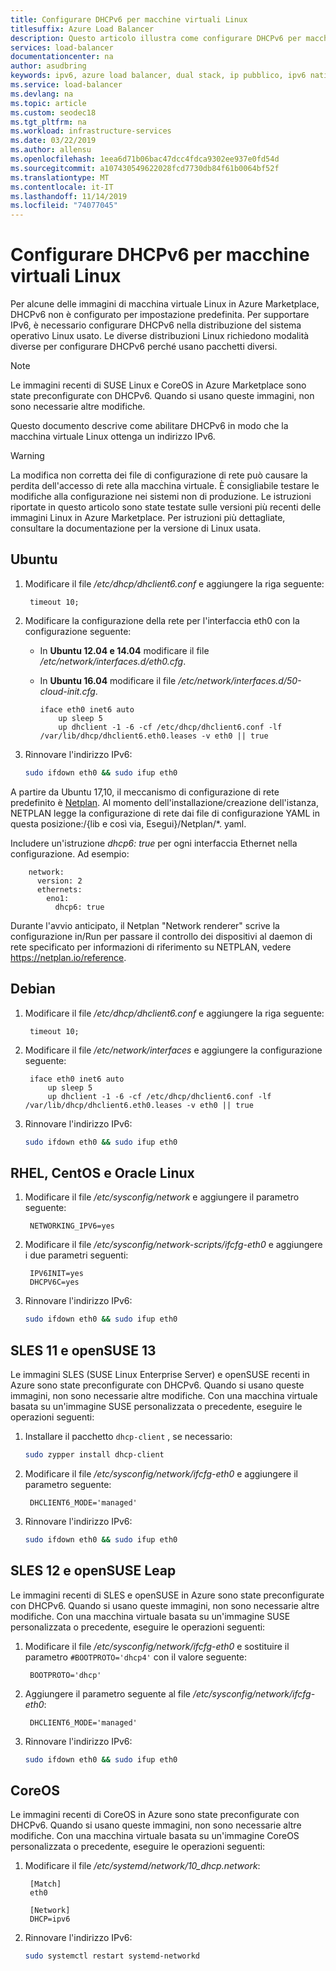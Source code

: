 ```yaml
---
title: Configurare DHCPv6 per macchine virtuali Linux
titlesuffix: Azure Load Balancer
description: Questo articolo illustra come configurare DHCPv6 per macchine virtuali Linux.
services: load-balancer
documentationcenter: na
author: asudbring
keywords: ipv6, azure load balancer, dual stack, ip pubblico, ipv6 nativo, mobili, iot
ms.service: load-balancer
ms.devlang: na
ms.topic: article
ms.custom: seodec18
ms.tgt_pltfrm: na
ms.workload: infrastructure-services
ms.date: 03/22/2019
ms.author: allensu
ms.openlocfilehash: 1eea6d71b06bac47dcc4fdca9302ee937e0fd54d
ms.sourcegitcommit: a107430549622028fcd7730db84f61b0064bf52f
ms.translationtype: MT
ms.contentlocale: it-IT
ms.lasthandoff: 11/14/2019
ms.locfileid: "74077045"
---
```

# <a name="configure-dhcpv6-for-linux-vms"></a>Configurare DHCPv6 per macchine virtuali Linux


Per alcune delle immagini di macchina virtuale Linux in Azure Marketplace, DHCPv6 non è configurato per impostazione predefinita. Per supportare IPv6, è necessario configurare DHCPv6 nella distribuzione del sistema operativo Linux usato. Le diverse distribuzioni Linux richiedono modalità diverse per configurare DHCPv6 perché usano pacchetti diversi.

> [!NOTE]
> Le immagini recenti di SUSE Linux e CoreOS in Azure Marketplace sono state preconfigurate con DHCPv6. Quando si usano queste immagini, non sono necessarie altre modifiche.

Questo documento descrive come abilitare DHCPv6 in modo che la macchina virtuale Linux ottenga un indirizzo IPv6.

> [!WARNING]
> La modifica non corretta dei file di configurazione di rete può causare la perdita dell'accesso di rete alla macchina virtuale. È consigliabile testare le modifiche alla configurazione nei sistemi non di produzione. Le istruzioni riportate in questo articolo sono state testate sulle versioni più recenti delle immagini Linux in Azure Marketplace. Per istruzioni più dettagliate, consultare la documentazione per la versione di Linux usata.

## <a name="ubuntu"></a>Ubuntu

1. Modificare il file */etc/dhcp/dhclient6.conf* e aggiungere la riga seguente:

        timeout 10;

2. Modificare la configurazione della rete per l'interfaccia eth0 con la configurazione seguente:

   * In **Ubuntu 12.04 e 14.04** modificare il file */etc/network/interfaces.d/eth0.cfg*. 
   * In **Ubuntu 16.04** modificare il file */etc/network/interfaces.d/50-cloud-init.cfg*.

         iface eth0 inet6 auto
             up sleep 5
             up dhclient -1 -6 -cf /etc/dhcp/dhclient6.conf -lf /var/lib/dhcp/dhclient6.eth0.leases -v eth0 || true

3. Rinnovare l'indirizzo IPv6:

    ```bash
    sudo ifdown eth0 && sudo ifup eth0
    ```
A partire da Ubuntu 17,10, il meccanismo di configurazione di rete predefinito è [Netplan]( https://netplan.io).  Al momento dell'installazione/creazione dell'istanza, NETPLAN legge la configurazione di rete dai file di configurazione YAML in questa posizione:/{lib e così via, Esegui}/Netplan/*. yaml.

Includere un'istruzione *dhcp6: true* per ogni interfaccia Ethernet nella configurazione.  Ad esempio:
  
        network:
          version: 2
          ethernets:
            eno1:
              dhcp6: true

Durante l'avvio anticipato, il Netplan "Network renderer" scrive la configurazione in/Run per passare il controllo dei dispositivi al daemon di rete specificato per informazioni di riferimento su NETPLAN, vedere https://netplan.io/reference.
 
## <a name="debian"></a>Debian

1. Modificare il file */etc/dhcp/dhclient6.conf* e aggiungere la riga seguente:

        timeout 10;

2. Modificare il file */etc/network/interfaces* e aggiungere la configurazione seguente:

        iface eth0 inet6 auto
            up sleep 5
            up dhclient -1 -6 -cf /etc/dhcp/dhclient6.conf -lf /var/lib/dhcp/dhclient6.eth0.leases -v eth0 || true

3. Rinnovare l'indirizzo IPv6:

    ```bash
    sudo ifdown eth0 && sudo ifup eth0
    ```

## <a name="rhel-centos-and-oracle-linux"></a>RHEL, CentOS e Oracle Linux

1. Modificare il file */etc/sysconfig/network* e aggiungere il parametro seguente:

        NETWORKING_IPV6=yes

2. Modificare il file */etc/sysconfig/network-scripts/ifcfg-eth0* e aggiungere i due parametri seguenti:

        IPV6INIT=yes
        DHCPV6C=yes

3. Rinnovare l'indirizzo IPv6:

    ```bash
    sudo ifdown eth0 && sudo ifup eth0
    ```

## <a name="sles-11-and-opensuse-13"></a>SLES 11 e openSUSE 13

Le immagini SLES (SUSE Linux Enterprise Server) e openSUSE recenti in Azure sono state preconfigurate con DHCPv6. Quando si usano queste immagini, non sono necessarie altre modifiche. Con una macchina virtuale basata su un'immagine SUSE personalizzata o precedente, eseguire le operazioni seguenti:

1. Installare il pacchetto `dhcp-client` , se necessario:

    ```bash
    sudo zypper install dhcp-client
    ```

2. Modificare il file */etc/sysconfig/network/ifcfg-eth0* e aggiungere il parametro seguente:

        DHCLIENT6_MODE='managed'

3. Rinnovare l'indirizzo IPv6:

    ```bash
    sudo ifdown eth0 && sudo ifup eth0
    ```

## <a name="sles-12-and-opensuse-leap"></a>SLES 12 e openSUSE Leap

Le immagini recenti di SLES e openSUSE in Azure sono state preconfigurate con DHCPv6. Quando si usano queste immagini, non sono necessarie altre modifiche. Con una macchina virtuale basata su un'immagine SUSE personalizzata o precedente, eseguire le operazioni seguenti:

1. Modificare il file */etc/sysconfig/network/ifcfg-eth0* e sostituire il parametro `#BOOTPROTO='dhcp4'` con il valore seguente:

        BOOTPROTO='dhcp'

2. Aggiungere il parametro seguente al file */etc/sysconfig/network/ifcfg-eth0*:

        DHCLIENT6_MODE='managed'

3. Rinnovare l'indirizzo IPv6:

    ```bash
    sudo ifdown eth0 && sudo ifup eth0
    ```

## <a name="coreos"></a>CoreOS

Le immagini recenti di CoreOS in Azure sono state preconfigurate con DHCPv6. Quando si usano queste immagini, non sono necessarie altre modifiche. Con una macchina virtuale basata su un'immagine CoreOS personalizzata o precedente, eseguire le operazioni seguenti:

1. Modificare il file */etc/systemd/network/10_dhcp.network*:

        [Match]
        eth0

        [Network]
        DHCP=ipv6

2. Rinnovare l'indirizzo IPv6:

    ```bash
    sudo systemctl restart systemd-networkd
    ```
